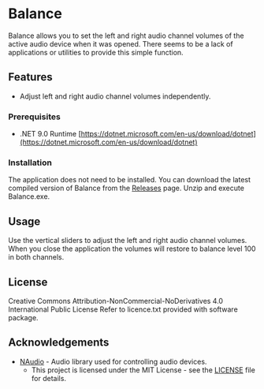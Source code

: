 # Balance

Balance allows you to set the left and right audio channel volumes of the active audio device when it was opened.
There seems to be a lack of applications or utilities to provide this simple function.

## Features

- Adjust left and right audio channel volumes independently.

### Prerequisites

- .NET 9.0 Runtime [https://dotnet.microsoft.com/en-us/download/dotnet](https://dotnet.microsoft.com/en-us/download/dotnet)

### Installation

The application does not need to be installed.
You can download the latest compiled version of Balance from the [Releases](https://github.com/Skarnivorous/Release/releases) page.
Unzip and execute Balance.exe.

## Usage

Use the vertical sliders to adjust the left and right audio channel volumes.
When you close the application the volumes will restore to balance level 100 in both channels.

## License

Creative Commons Attribution-NonCommercial-NoDerivatives 4.0 International Public License
Refer to licence.txt provided with software package.

## Acknowledgements

- [NAudio](https://github.com/naudio/NAudio) - Audio library used for controlling audio devices.
  - This project is licensed under the MIT License - see the [LICENSE](licenses/license_naudio.txt) file for details.
